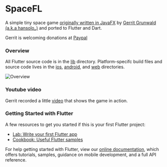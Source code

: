 # SpaceFL
A simple tiny space game [originally written in JavaFX][1] by [Gerrit Grunwald (a.k.a hansolo_)][2]
and ported to Flutter and Dart.

Gerrit is welcoming donations at [Paypal](https://paypal.me/hans0l0)

### Overview
All Flutter source code is in the [lib](lib) directory. Platform-specifc build files and source code lives in the [ios](ios), [android](android), and [web](web) directories.

![Overview](https://raw.githubusercontent.com/HanSolo/SpaceFX/master/SpaceFX.png)

### Youtube video
Gerrit recorded a little [video](https://youtu.be/IS71geUu9RE) that shows the game in action.

### Getting Started with Flutter

A few resources to get you started if this is your first Flutter project:

- [Lab: Write your first Flutter app](https://flutter.dev/docs/get-started/codelab)
- [Cookbook: Useful Flutter samples](https://flutter.dev/docs/cookbook)

For help getting started with Flutter, view our
[online documentation](https://flutter.dev/docs), which offers tutorials,
samples, guidance on mobile development, and a full API reference.

[1]: https://github.com/HanSolo/SpaceFX
[2]: https://github.com/HanSolo
